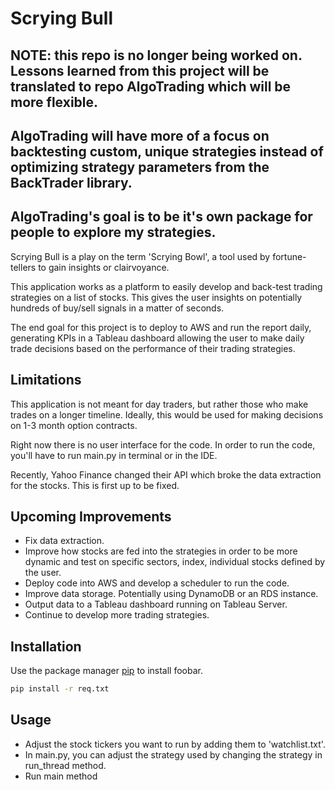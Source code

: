 # Scrying Bull

## NOTE: this repo is no longer being worked on. Lessons learned from this project will be translated to repo AlgoTrading which will be more flexible.
## AlgoTrading will have more of a focus on backtesting custom, unique strategies instead of optimizing strategy parameters from the BackTrader library.
## AlgoTrading's goal is to be it's own package for people to explore my strategies.

Scrying Bull is a play on the term 'Scrying Bowl', a tool used by fortune-tellers to gain insights or clairvoyance.

This application works as a platform to easily develop and back-test trading strategies on a list of stocks. This gives
the user insights on potentially hundreds of buy/sell signals in a matter of seconds.

The end goal for this project is to deploy to AWS and run the report daily, generating KPIs in a Tableau dashboard
allowing the user to make daily trade decisions based on the performance of their trading strategies.

## Limitations

This application is not meant for day traders, but rather those who make trades on a longer timeline. Ideally, this
would be used for making decisions on 1-3 month option contracts.

Right now there is no user interface for the code. In order to run the code, you'll have to run main.py in terminal or
in the IDE.

Recently, Yahoo Finance changed their API which broke the data extraction for the stocks. This is first up to be fixed.

## Upcoming Improvements

- Fix data extraction.
- Improve how stocks are fed into the strategies in order to be more dynamic and test on specific sectors, index,
  individual stocks defined by the user.
- Deploy code into AWS and develop a scheduler to run the code.
- Improve data storage. Potentially using DynamoDB or an RDS instance.
- Output data to a Tableau dashboard running on Tableau Server.
- Continue to develop more trading strategies.

## Installation

Use the package manager [pip](https://pip.pypa.io/en/stable/) to install foobar.

```bash
pip install -r req.txt
```

## Usage

- Adjust the stock tickers you want to run by adding them to 'watchlist.txt'.
- In main.py, you can adjust the strategy used by changing the strategy in run_thread method.
- Run main method
